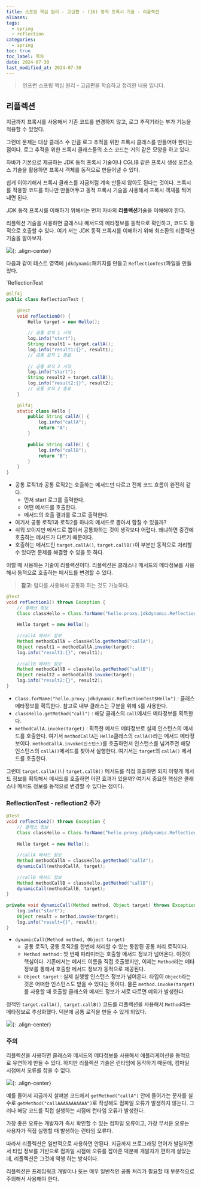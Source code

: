 ```yaml
---
title: 스프링 핵심 원리 - 고급편 - (16) 동적 프록시 기술 - 리플렉션
aliases: 
tags:   
  - spring
  - reflection
categories:
  - spring
toc: true
toc_label: 목차
date: 2024-07-30
last_modified_at: 2024-07-30
---
```


>  인프런 스프링 핵심 원리 - 고급편을 학습하고 정리한 내용 입니다.


## 리플렉션

지금까지 프록시를 사용해서 기존 코드를 변경하지 않고, 로그 추적기라는 부가 기능을 적용할 수 있었다.

그런데 문제는 대상 클래스 수 만큼 로그 추적을 위한 프록시 클래스를 만들어야 한다는 점이다.
로그 추적을 위한 프록시 클래스들의 소스 코드는 거의 같은 모양을 하고 있다.

자바가 기본으로 제공하는 JDK 동적 프록시 기술이나 CGLIB 같은 프록시 생성 오픈소스 기술을 활용하면 프록시 객체를 동적으로 만들어낼 수 있다. 

쉽게 이야기해서 프록시 클래스를 지금처럼 계속 만들지 않아도 된다는 것이다. 프록시를 적용할 코드를 하나만 만들어두고 동적 프록시 기술을 사용해서 프록시 객체를 찍어내면 된다.

JDK 동적 프록시를 이해하기 위해서는 먼저 자바의 **리플렉션**기술을 이해해야 한다.

리플렉션 기술을 사용하면 클래스나 메서드의 메타정보를 동적으로 확인하고, 코드도 동적으로 호출할 수 있다. 여기 서는 JDK 동적 프록시를 이해하기 위해 최소환의 리플렉션 기술을 알아보자.

![](https://imgur.com/jEpJLQJ.png){: .align-center}

다음과 같이 테스트 영역에 `jdkdynamic`패키지를 만들고 `ReflectionTest`파일을 만들었다.

`ReflectionTest
```java
@Slf4j  
public class ReflectionTest {  
  
    @Test  
    void reflection0() {  
        Hello target = new Hello();  
  
        // 공통 로직 1 시작  
        log.info("start");  
        String result1 = target.callA();  
        log.info("result1:{}", result1);  
        // 공통 로직 1 종료  
  
        // 공통 로직 2 시작  
        log.info("start");  
        String result2 = target.callB();  
        log.info("result2:{}", result2);  
        // 공통 로직 2 종료  
    }  
  
    @Slf4j  
    static class Hello {  
        public String callA() {  
            log.info("callA");  
            return "A";  
        }  
  
        public String callB() {  
            log.info("callB");  
            return "B";  
        }  
    }  
}
```

- 공통 로직1과 공통 로직2는 호출하는 메서드만 다르고 전체 코드 흐름이 완전히 같다.
	- 먼저 start 로그를 출력한다.
	- 어떤 메서드를 호출한다.
	- 메서드의 호출 결과를 로그로 출력한다.
- 여기서 공통 로직1과 로직2를 하나의 메서드로 뽑아서 합칠 수 있을까?
- 쉬워 보이지만 메서드로 뽑아서 공통화하는 것이 생각보다 어렵다. 왜냐하면 중간에 호출하는 메서드가 다르기 때문이다.
- 호출하는 메서드인 `target.callA()`, `target.callB()`이 부분만 동적으로 처리할 수 있다면 문제를 해결할 수 있을 듯 하다.


이럴 때 사용하는 기술이 리플렉션이다. 리플렉션은 클래스나 메서드의 메타정보를 사용해서 동적으로 호출하는 메서드를 변경할 수 있다.

> **참고**: 람다를 사용해서 공통화 하는 것도 가능하다. 


```java
@Test  
void reflection1() throws Exception {  
    // 클래스 정보  
    Class classHello = Class.forName("hello.proxy.jdkdynamic.ReflectionTest$Hello");  
  
    Hello target = new Hello();  
  
    //callA 메서드 정보  
    Method methodCallA = classHello.getMethod("callA");  
    Object result1 = methodCallA.invoke(target);  
    log.info("result1:{}", result1);  
  
    //callB 메서드 정보  
    Method methodCallB = classHello.getMethod("callB");  
    Object result2 = methodCallB.invoke(target);  
    log.info("result2:{}", result2);  
}
```

- `Class.forName("hello.proxy.jdkdynamic.ReflectionTest$Hello")` : 클래스 메타정보를 획득한다. 참고로 내부 클래스는 구분을 위해 `$`를 사용한다.
- `classHello.getMethod("call")` : 해당 클래스의 `call`메서드 메타정보를 획득한다.
- `methodCallA.invoke(target)` : 획득한 메서드 메타정보로 실제 인스턴스의 메서드를 호출한다. 여기서 `methodCallA`는 `Hello`클래스의 `callA()`라는 메서드 메타정보이다. `methodCallA.invoke(인스턴스)`를 호출하면서 인스턴스를 넘겨주면 해당 인스턴스의 `callA()`메서드를 찾아서 실행한다. 여기서는 `target`의 `callA()` 메서드를 호출한다.


그런데 `target.callA()`나 `target.callB()` 메서드를 직접 호출하면 되지 이렇게 메서드 정보를 획득해서 메서드를 호출하면 어떤 효과가 있을까? 여기서 중요한 핵심은 클래스나 메서드 정보를 동적으로 변경할 수 있다는 점이다.



### ReflectionTest - reflection2 추가 

```java
@Test  
void reflection2() throws Exception {  
    // 클래스 정보  
    Class classHello = Class.forName("hello.proxy.jdkdynamic.ReflectionTest$Hello");  
  
    Hello target = new Hello();  
  
    //callA 메서드 정보  
    Method methodCallA = classHello.getMethod("callA");  
    dynamicCall(methodCallA, target);  
  
    //callB 메서드 정보  
    Method methodCallB = classHello.getMethod("callB");  
    dynamicCall(methodCallB, target);  
}  
  
private void dynamicCall(Method method, Object target) throws Exception {  
    log.info("start");  
    Object result = method.invoke(target);  
    log.info("result={}", result);  
}
```

- `dynamicCall(Method method, Object target)`
	- 공통 로직1, 공통 로직2를 한번에 처리할 수 있는 통합된 공통 처리 로직이다.
	- `Method method` : 첫 번째 파라미터는 호출할 메서드 정보가 넘어온다. 이것이 핵심이다. 기존에서는 메서드 이름을 직접 호출했지만, 이제는 `Method`라는 메타정보를 통해서 호출할 메서드 정보가 동적으로 제공된다.
	- `Object target` : 실제 실행할 인스턴스 정보가 넘어온다. 타입이 `Object`라는 것은 어떠한 인스턴스도 받을 수 있다는 뜻이다. 물론 `method.invoke(target)`를 사용할 때 호출할 클래스와 메서드 정보가 서로 다르면 예외가 발생한다.


정적인 `target.callA()`,` target.callB()` 코드를 리플렉션을 사용해서 `Method`라는 메타정보로 추상화했다. 덕분에 공통 로직을 만들 수 있게 되었다.


![](https://imgur.com/K76VpLU.png){: .align-center}




### 주의

리플렉션을 사용하면 클래스와 메서드의 메타정보를 사용해서 애플리케이션을 동적으로 유연하게 만들 수 있다. 하지만 리플렉션 기술은 런타임에 동작하기 때문에, 컴파일 시점에서 오류를 잡을 수 없다.


![](https://imgur.com/f55R3bJ.png){: .align-center}

예를 들어서 지금까지 살펴본 코드에서 `getMethod("callA")` 안에 들어가는 문자를 실수로 `getMethod("callAAAAAAAAAAA")`로 작성해도 컴파일 오류가 발생하지 않는다. 그러나 해당 코드를 직접 실행하는 시점에 런타임 오류가 발생한다.

가장 좋은 오류는 개발자가 즉시 확인할 수 있는 컴파일 오류이고, 가장 무서운 오류는 사용자가 직접 실행할 때 발생하는 런타임 오류다.

따라서 리플렉션은 일반적으로 사용하면 안된다. 지금까지 프로그래밍 언어가 발달하면서 타입 정보를 기반으로 컴파일 시점에 오류를 잡아준 덕분에 개발자가 편하게 살았는데, 리플렉션은 그것에 역행 하는 방식이다.

리플렉션은 프레임워크 개발이나 또는 매우 일반적인 공통 처리가 필요할 때 부분적으로 주의해서 사용해야 한다.